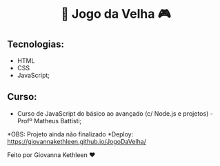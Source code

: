 
<h1 align="center"> 🚀 Jogo da Velha 🎮 </h1>

## Tecnologias:
- HTML
- CSS
- JavaScript;


## Curso:
- Curso de JavaScript do básico ao avançado (c/ Node.js e projetos) - Profº Matheus Battisti;


*OBS: Projeto ainda não finalizado
*Deploy: https://giovannakethleen.github.io/JogoDaVelha/




Feito por Giovanna Kethleen ♥
